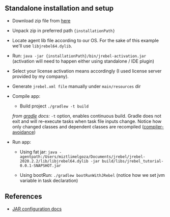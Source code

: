 ## Standalone installation and setup

- Download zip file from [here](https://www.jrebel.com/products/jrebel/download/prev-releases)
- Unpack zip in preferred path `{installationPath}`
- Locate agent lib file according to our OS. For the sake of this example we'll use `libjrebel64.dylib`.
- Run: `java -jar {installationPath}/bin/jrebel-activation.jar` (activation will need to happen either using standalone / IDE plugin)
- Select your license activation means accordingly (I used license server provided by my company).
- Generate `jrebel.xml file` manually under `main/resources` dir
- Compile app:
    - Build project `./gradlew -t build`
        
    _from [gradle](https://docs.gradle.org/current/userguide/command_line_interface.html#sec:continuous_build) docs:_ `-t` option, enables continuous build. Gradle does not exit and will re-execute tasks when task file inputs change. Notice how only changed classes and dependent classes are recompiled ([compiler-avoidance](https://blog.gradle.org/incremental-compiler-avoidance))

- Run app:
    - Using fat jar: `java -agentpath:/Users/miztlimelgoza/Documents/jrebel/jrebel-2020.2.2/lib/libjrebel64.dylib -jar build/libs/jrebel_tutorial-0.0.1-SNAPSHOT.jar`

    - Using bootRun: `./gradlew bootRunWithJRebel`
        (notice how we set jvm variable in task declaration)
  
## References
- [JAR configuration docs](https://manuals.jrebel.com/jrebel/standalone/config.html#jar-configuration)
